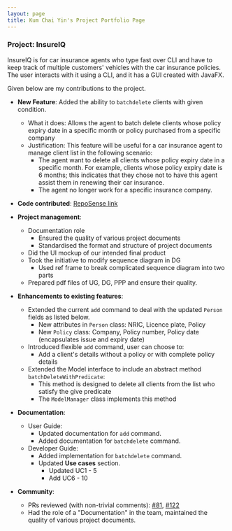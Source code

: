 ```yaml
---
layout: page
title: Kum Chai Yin's Project Portfolio Page
---
```


### Project: InsureIQ

InsureIQ is for car insurance agents who type fast over CLI and have to keep track of multiple customers' vehicles 
with the car insurance policies. The user interacts with it using a CLI, and it has a GUI created with JavaFX.

Given below are my contributions to the project.

* **New Feature**: Added the ability to `batchdelete` clients with given condition.
  * What it does: Allows the agent to batch delete clients whose policy expiry date in a specific month or policy purchased from a specific company  
  * Justification: This feature will be useful for a car insurance agent to manage client list in the following scenario:
    * The agent want to delete all clients whose policy expiry date in a specific month. 
      For example, clients whose policy expiry date is 6 months; this indicates that they chose not to have this 
      agent assist them in renewing their car insurance.
    * The agent no longer work for a specific insurance company.


* **Code contributed**: [RepoSense link](https://nus-cs2103-ay2324s1.github.io/tp-dashboard/?search=KumChaiYin&breakdown=true)

* **Project management**:
  * Documentation role
    * Ensured the quality of various project documents
    * Standardised the format and structure of project documents
  * Did the UI mockup of our intended final product
  * Took the initiative to modify sequence diagram in DG
    * Used ref frame to break complicated sequence diagram into two parts
  * Prepared pdf files of UG, DG, PPP and ensure their quality.

* **Enhancements to existing features**:
  * Extended the current `add` command to deal with the updated `Person` fields as listed below.
    * New attributes in `Person` class: NRIC, Licence plate, Policy
    * New `Policy` class: Company, Policy number, Policy date (encapsulates issue and expiry date)
  * Introduced flexible `add` command, user can choose to:
    * Add a client's details without a policy or with complete policy details
  * Extended the Model interface to include an abstract method `batchDeleteWithPredicate`:
    * This method is designed to delete all clients from the list who satisfy the give predicate
    * The `ModelManager` class implements this method

* **Documentation**:
  * User Guide:
    * Updated documentation for `add` command.
    * Added documentation for `batchdelete` command.
  * Developer Guide:
    * Added implementation for `batchdelete` command.
    * Updated **Use cases** section.
      * Updated UC1 - 5
      * Add UC6 - 10

* **Community**:
  * PRs reviewed (with non-trivial comments): [#81](https://github.com/AY2324S1-CS2103T-W16-3/tp/pull/81), [#122](https://github.com/AY2324S1-CS2103T-W16-3/tp/pull/122)
  * Had the role of a "Documentation" in the team, maintained the quality of various project documents.
